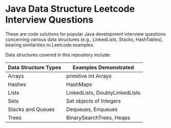 # Java Data Structure Leetcode Interview Questions
  
These are code solutions for popular Java development interview questions concerning various data structures (e.g., LinkedLists, Stacks, HashTables), bearing similarities to Leetcode examples.  
  
Data structures covered in this repository include:  
  
| Data Structure Types | Examples Demonstrated |  
| ----- | ----- |  
| Arrays | primitive int Arrays |  
| Hashes | HashMaps |  
| Lists | LinkedLists, DoublyLinkedLists |  
| Sets | Set objects of Integers |  
| Stacks and Queues | Dequeues, Enqueues |  
| Trees | BinarySearchTrees, Heaps |
